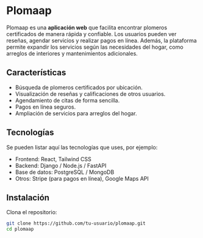 # Plomaap

Plomaap es una **aplicación web** que facilita encontrar plomeros certificados de manera rápida y confiable. Los usuarios pueden ver reseñas, agendar servicios y realizar pagos en línea. Además, la plataforma permite expandir los servicios según las necesidades del hogar, como arreglos de interiores y mantenimientos adicionales.

## Características

- Búsqueda de plomeros certificados por ubicación.  
- Visualización de reseñas y calificaciones de otros usuarios.  
- Agendamiento de citas de forma sencilla.  
- Pagos en línea seguros.  
- Ampliación de servicios para arreglos del hogar.  

## Tecnologías

Se pueden listar aquí las tecnologías que uses, por ejemplo:  

- Frontend: React, Tailwind CSS  
- Backend: Django / Node.js / FastAPI  
- Base de datos: PostgreSQL / MongoDB  
- Otros: Stripe (para pagos en línea), Google Maps API  

## Instalación

Clona el repositorio:

```bash
git clone https://github.com/tu-usuario/plomaap.git
cd plomaap
